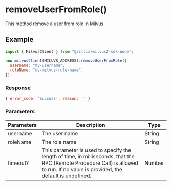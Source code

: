 # removeUserFromRole()

This method remove a user from role in Milvus.

## Example

```javascript
import { MilvusClient } from "@zilliz/milvus2-sdk-node";

new milvusClient(MILUVS_ADDRESS).removeUserFromRole({
  username: "my-username",
  roleName: "my-milvus-role-name",
});
```

### Response

```javascript
{ error_code: 'Success', reason: '' }
```

### Parameters

| Parameters | Description                                                                                                                                                                       | Type   |
| ---------- | --------------------------------------------------------------------------------------------------------------------------------------------------------------------------------- | ------ |
| username   | The user name                                                                                                                                                                     | String |
| roleName   | The role name                                                                                                                                                                     | String |
| timeout?   | This parameter is used to specify the length of time, in milliseconds, that the RPC (Remote Procedure Call) is allowed to run. If no value is provided, the default is undefined. | Number |
